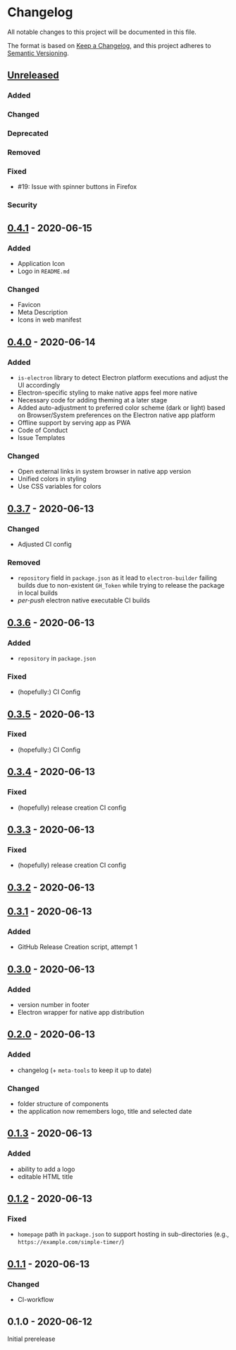 # Changelog
All notable changes to this project will be documented in this file.

The format is based on [Keep a Changelog](https://keepachangelog.com/en/1.0.0/),
and this project adheres to [Semantic Versioning](https://semver.org/spec/v2.0.0.html).

## [Unreleased]
### Added
### Changed
### Deprecated
### Removed
### Fixed
- #19: Issue with spinner buttons in Firefox
### Security
## [0.4.1] - 2020-06-15
### Added
- Application Icon
- Logo in `README.md`
### Changed
- Favicon
- Meta Description
- Icons in web manifest
## [0.4.0] - 2020-06-14
### Added
- `is-electron` library to detect Electron platform executions and adjust the UI accordingly
- Electron-specific styling to make native apps feel more native
- Necessary code for adding theming at a later stage
- Added auto-adjustment to preferred color scheme (dark or light) based on Browser/System preferences on the Electron native app platform
- Offline support by serving app as PWA
- Code of Conduct
- Issue Templates
### Changed
- Open external links in system browser in native app version
- Unified colors in styling
- Use CSS variables for colors
## [0.3.7] - 2020-06-13
### Changed
- Adjusted CI config
### Removed
- `repository` field in `package.json` as it lead to `electron-builder` failing builds due to non-existent `GH_Token` while trying to release the package in local builds
- *per-push* electron native executable CI builds
## [0.3.6] - 2020-06-13
### Added
- `repository` in `package.json`
### Fixed
- (hopefully:) CI Config
## [0.3.5] - 2020-06-13
### Fixed
- (hopefully:) CI Config
## [0.3.4] - 2020-06-13
### Fixed
- (hopefully) release creation CI config
## [0.3.3] - 2020-06-13
### Fixed
- (hopefully) release creation CI config
## [0.3.2] - 2020-06-13
## [0.3.1] - 2020-06-13
### Added
- GitHub Release Creation script, attempt 1
## [0.3.0] - 2020-06-13
### Added
- version number in footer
- Electron wrapper for native app distribution
## [0.2.0] - 2020-06-13
### Added
- changelog (+ `meta-tools` to keep it up to date)
### Changed
- folder structure of components
- the application now remembers logo, title and selected date
## [0.1.3] - 2020-06-13
### Added
- ability to add a logo
- editable HTML title
## [0.1.2] - 2020-06-13
### Fixed
- `homepage` path in `package.json` to support hosting in sub-directories (e.g., `https://example.com/simple-timer/`)

## [0.1.1] - 2020-06-13
### Changed
- CI-workflow

## 0.1.0 - 2020-06-12
Initial prerelease

[Unreleased]: https://github.com/fliegwerk/simple-timer/compare/v0.4.1...HEAD
[0.1.3]: https://github.com/fliegwerk/simple-timer/compare/v0.1.2...v0.1.3
[0.1.2]: https://github.com/fliegwerk/simple-timer/compare/v0.1.1...v0.1.2
[0.1.1]: https://github.com/fliegwerk/simple-timer/compare/v0.1.0...v0.1.1
[0.2.0]: https://github.com/fliegwerk/simple-timer/compare/v0.1.3...v0.2.0
[0.3.0]: https://github.com/fliegwerk/simple-timer/compare/v0.2.0...v0.3.0
[0.3.1]: https://github.com/fliegwerk/simple-timer/compare/v0.3.0...v0.3.1
[0.3.2]: https://github.com/fliegwerk/simple-timer/compare/v0.3.1...v0.3.2
[0.3.3]: https://github.com/fliegwerk/simple-timer/compare/v0.3.2...v0.3.3
[0.3.4]: https://github.com/fliegwerk/simple-timer/compare/v0.3.3...v0.3.4
[0.3.5]: https://github.com/fliegwerk/simple-timer/compare/v0.3.4...v0.3.5
[0.3.6]: https://github.com/fliegwerk/simple-timer/compare/v0.3.5...v0.3.6
[0.3.7]: https://github.com/fliegwerk/simple-timer/compare/v0.3.6...v0.3.7
[0.4.0]: https://github.com/fliegwerk/simple-timer/compare/v0.3.7...v0.4.0
[0.4.1]: https://github.com/fliegwerk/simple-timer/compare/v0.4.0...v0.4.1
